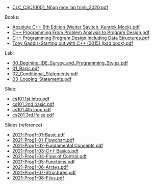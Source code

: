 - [CLC_CSC10001_Nhap mon lap trinh_2020.pdf](<Information Technology - HCMUS/2023-2024/First semester/Programming 1 - CSC10001/Resources/CLC_CSC10001_Nhap mon lap trinh_2020.pdf>)

Books:

- [Absolute C++ 6th Edition (Walter Savitch, Kenrick Mock).pdf](<Information Technology - HCMUS/2023-2024/First semester/Programming 1 - CSC10001/Resources/Books/Absolute C++ 6th Edition (Walter Savitch, Kenrick Mock).pdf>)
- [C++ Programming From Problem Analysis to Program Design.pdf](<Information Technology - HCMUS/2023-2024/First semester/Programming 1 - CSC10001/Resources/Books/C++ Programming From Problem Analysis to Program Design.pdf>)
- [C++ Programming Program Design Including Data Structures.pdf](<Information Technology - HCMUS/2023-2024/First semester/Programming 1 - CSC10001/Resources/Books/C++ Programming Program Design Including Data Structures.pdf>)
- [Tony Gaddis-Starting out with C++ (2015) (bad book).pdf](<Information Technology - HCMUS/2023-2024/First semester/Programming 1 - CSC10001/Resources/Books/Tony Gaddis-Starting out with C++ (2015) (bad book).pdf>)

Lab:

- [00_Begining_IDE_Survey_and_Programming_Styles.pdf](<Information Technology - HCMUS/2023-2024/First semester/Programming 1 - CSC10001/Resources/Lab/00_Begining_IDE_Survey_and_Programming_Styles.pdf>)
- [01_Basic.pdf](<Information Technology - HCMUS/2023-2024/First semester/Programming 1 - CSC10001/Resources/Lab/01_Basic.pdf>)
- [02_Conditional_Statements.pdf](<Information Technology - HCMUS/2023-2024/First semester/Programming 1 - CSC10001/Resources/Lab/02_Conditional_Statements.pdf>)
- [03_Looping_Statements.pdf](<Information Technology - HCMUS/2023-2024/First semester/Programming 1 - CSC10001/Resources/Lab/03_Looping_Statements.pdf>)

Slide:

- [cs101.1st.intro.pdf](<Information Technology - HCMUS/2023-2024/First semester/Programming 1 - CSC10001/Resources/Slide/cs101.1st.intro.pdf>)
- [cs101.2nd.basic.pdf](<Information Technology - HCMUS/2023-2024/First semester/Programming 1 - CSC10001/Resources/Slide/cs101.2nd.basic.pdf>)
- [cs101.4th.loop.pdf](<Information Technology - HCMUS/2023-2024/First semester/Programming 1 - CSC10001/Resources/Slide/cs101.4th.loop.pdf>)
- [cs201.3rd.ifelse.pdf](<Information Technology - HCMUS/2023-2024/First semester/Programming 1 - CSC10001/Resources/Slide/cs201.3rd.ifelse.pdf>)

Slides (reference):

- [2021-Prog1-01-Basic.pdf](<Information Technology - HCMUS/2023-2024/First semester/Programming 1 - CSC10001/Resources/Slides (reference)/2021-Prog1-01-Basic.pdf>)
- [2021-Prog1-01-Flowchart.pdf](<Information Technology - HCMUS/2023-2024/First semester/Programming 1 - CSC10001/Resources/Slides (reference)/2021-Prog1-01-Flowchart.pdf>)
- [2021-Prog1-02-Fundamental Concepts.pdf](<Information Technology - HCMUS/2023-2024/First semester/Programming 1 - CSC10001/Resources/Slides (reference)/2021-Prog1-02-Fundamental Concepts.pdf>)
- [2021-Prog1-03-C++ Basics.pdf](<Information Technology - HCMUS/2023-2024/First semester/Programming 1 - CSC10001/Resources/Slides (reference)/2021-Prog1-03-C++ Basics.pdf>)
- [2021-Prog1-04-Flow of Control.pdf](<Information Technology - HCMUS/2023-2024/First semester/Programming 1 - CSC10001/Resources/Slides (reference)/2021-Prog1-04-Flow of Control.pdf>)
- [2021-Prog1-05-Functions.pdf](<Information Technology - HCMUS/2023-2024/First semester/Programming 1 - CSC10001/Resources/Slides (reference)/2021-Prog1-05-Functions.pdf>)
- [2021-Prog1-06-Arrays.pdf](<Information Technology - HCMUS/2023-2024/First semester/Programming 1 - CSC10001/Resources/Slides (reference)/2021-Prog1-06-Arrays.pdf>)
- [2021-Prog1-07-Structures.pdf](<Information Technology - HCMUS/2023-2024/First semester/Programming 1 - CSC10001/Resources/Slides (reference)/2021-Prog1-07-Structures.pdf>)
- [2021-Prog1-08-Files.pdf](<Information Technology - HCMUS/2023-2024/First semester/Programming 1 - CSC10001/Resources/Slides (reference)/2021-Prog1-08-Files.pdf>)
